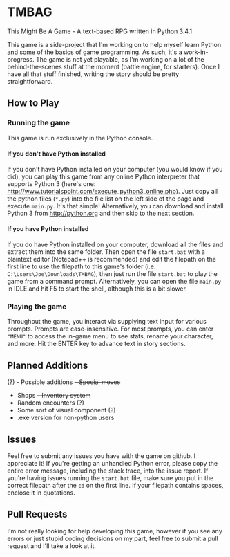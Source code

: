 # TMBAG
This Might Be A Game - A text-based RPG written in Python 3.4.1

This game is a side-project that I'm working on to help myself learn Python and some of the basics of game programming. As such, it's a work-in-progress. The game is not yet playable, as I'm working on a lot of the behind-the-scenes stuff at the moment (battle engine, for starters). Once I have all that stuff finished, writing the story should be pretty straightforward.

## How to Play
### Running the game
This game is run exclusively in the Python console. 

#### If you don't have Python installed
If you don't have Python installed on your computer (you would know if you did), you can play this game from any online Python interpreter that supports Python 3 (here's one: http://www.tutorialspoint.com/execute_python3_online.php). Just copy all the python files (`*.py`) into the file list on the left side of the page and execute `main.py`. It's that simple!
Alternatively, you can download and install Python 3 from http://python.org and then skip to the next section.

#### If you have Python installed
If you do have Python installed on your computer, download all the files and extract them into the same folder. Then open the file `start.bat` with a plaintext editor (Notepad++ is recommended) and edit the filepath on the first line to use the filepath to this game's folder (i.e. `C:\Users\Joe\Downloads\TMBAG`), then just run the file `start.bat` to play the game from a command prompt.
Alternatively, you can open the file `main.py` in IDLE and hit F5 to start the shell, although this is a bit slower.

### Playing the game
Throughout the game, you interact via supplying text input for various prompts. Prompts are case-insensitive. For most prompts, you can enter `"MENU"` to access the in-game menu to see stats, rename your character, and more. Hit the ENTER key to advance text in story sections.

## Planned Additions
(?) - Possible additions
~~- Special moves~~
- Shops
~~- Inventory system~~
- Random encounters (?)
- Some sort of visual component (?)
- .exe version for non-python users

## Issues
Feel free to submit any issues you have with the game on github. I appreciate it!
If you're getting an unhandled Python error, please copy the entire error message, including the stack trace, into the issue report.
If you're having issues running the `start.bat` file, make sure you put in the correct filepath after the `cd` on the first line. If your filepath contains spaces, enclose it in quotations.

## Pull Requests
I'm not really looking for help developing this game, however if you see any errors or just stupid coding decisions on my part, feel free to submit a pull request and I'll take a look at it.
